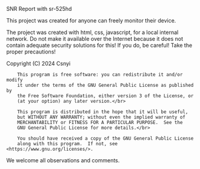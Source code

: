 SNR Report with sr-525hd

This project was created for anyone can freely monitor their device.

The project was created with html, css, javascript, for a local internal network. Do not make it available over the Internet because it does not contain adequate security solutions for this! If you do, be careful! 
Take the proper precautions!

Copyright (C) 2024 Csnyi 

        This program is free software: you can redistribute it and/or modify
        it under the terms of the GNU General Public License as published by
        the Free Software Foundation, either version 3 of the License, or
        (at your option) any later version.</br>

        This program is distributed in the hope that it will be useful,
        but WITHOUT ANY WARRANTY; without even the implied warranty of
        MERCHANTABILITY or FITNESS FOR A PARTICULAR PURPOSE.  See the
        GNU General Public License for more details.</br>

        You should have received a copy of the GNU General Public License
        along with this program.  If not, see <https://www.gnu.org/licenses/>.
    
We welcome all observations and comments.
